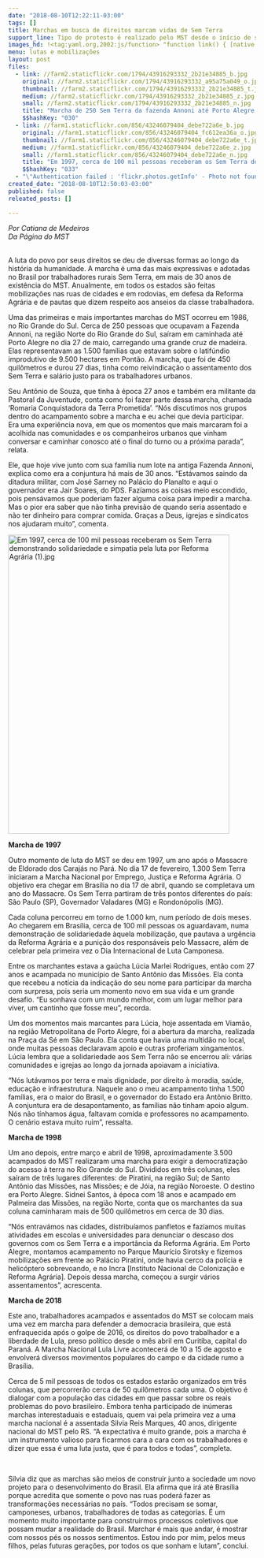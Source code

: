 ```yaml
---
date: "2018-08-10T12:22:11-03:00"
tags: []
title: Marchas em busca de direitos marcam vidas de Sem Terra
support_line: Tipo de protesto é realizado pelo MST desde o início de sua história
images_hd: !<tag:yaml.org,2002:js/function> "function link() { [native code] }"
menu: lutas e mobilizações
layout: post
files:
  - link: //farm2.staticflickr.com/1794/43916293332_2b21e34885_b.jpg
    original: //farm2.staticflickr.com/1794/43916293332_a95a75a049_o.jpg
    thumbnail: //farm2.staticflickr.com/1794/43916293332_2b21e34885_t.jpg
    medium: //farm2.staticflickr.com/1794/43916293332_2b21e34885_z.jpg
    small: //farm2.staticflickr.com/1794/43916293332_2b21e34885_n.jpg
    title: "Marcha de 250 Sem Terra da fazenda Annoni até Porto Alegre, em 1986 (1).jpeg"
    $$hashKey: "030"
  - link: //farm1.staticflickr.com/856/43246079404_debe722a6e_b.jpg
    original: //farm1.staticflickr.com/856/43246079404_fc612ea36a_o.jpg
    thumbnail: //farm1.staticflickr.com/856/43246079404_debe722a6e_t.jpg
    medium: //farm1.staticflickr.com/856/43246079404_debe722a6e_z.jpg
    small: //farm1.staticflickr.com/856/43246079404_debe722a6e_n.jpg
    title: "Em 1997, cerca de 100 mil pessoas receberam os Sem Terra demonstrando solidariedade e simpatia pela luta por Reforma Agrária (1).jpg"
    $$hashKey: "033"
  - "\"Authentication failed : 'flickr.photos.getInfo' - Photo not found\""
created_date: "2018-08-10T12:50:03-03:00"
published: false
releated_posts: []

---
```

<p><em>Por Catiana de Medeiros<br />
Da P&aacute;gina do MST</em><br />
&nbsp;</p>

<p>A luta do povo por seus direitos se deu de diversas formas ao longo da hist&oacute;ria da humanidade. A marcha &eacute; uma das mais expressivas e adotadas no Brasil por trabalhadores rurais Sem Terra, em mais de 30 anos de exist&ecirc;ncia do MST. Anualmente, em todos os estados s&atilde;o feitas mobiliza&ccedil;&otilde;es nas ruas de cidades e em rodovias, em defesa da Reforma Agr&aacute;ria e de pautas que dizem respeito aos anseios da classe trabalhadora.</p>

<p>Uma das primeiras e mais importantes marchas do MST ocorreu em 1986, no Rio Grande do Sul. Cerca de 250 pessoas que ocupavam a Fazenda Annoni, na regi&atilde;o Norte do Rio Grande do Sul, sa&iacute;ram em caminhada at&eacute; Porto Alegre no dia 27 de maio, carregando uma grande cruz de madeira. Elas representavam as 1.500 fam&iacute;lias que estavam sobre o latif&uacute;ndio improdutivo de 9.500 hectares em Pont&atilde;o. A marcha, que foi de 450 quil&ocirc;metros e durou 27 dias, tinha como reivindica&ccedil;&atilde;o o assentamento dos Sem Terra e sal&aacute;rio justo para os trabalhadores urbanos.</p>

<p>Seu Ant&ocirc;nio de Souza, que tinha &agrave; &eacute;poca 27 anos e tamb&eacute;m era militante da Pastoral da Juventude, conta como foi fazer parte dessa marcha, chamada &lsquo;Romaria Conquistadora da Terra Prometida&rsquo;. &ldquo;N&oacute;s discutimos nos grupos dentro do acampamento sobre a marcha e eu achei que devia participar. Era uma experi&ecirc;ncia nova, em que os momentos que mais marcaram foi a acolhida nas comunidades e os companheiros urbanos que vinham conversar e caminhar conosco at&eacute; o final do turno ou a pr&oacute;xima parada&rdquo;, relata.</p>

<p>Ele, que hoje vive junto com sua fam&iacute;lia num lote na antiga Fazenda Annoni, explica como era a conjuntura h&aacute; mais de 30 anos. &ldquo;Est&aacute;vamos saindo da ditadura militar, com Jos&eacute; Sarney no Pal&aacute;cio do Planalto e aqui o governador era Jair Soares, do PDS. Faz&iacute;amos as coisas meio escondido, pois pens&aacute;vamos que poderiam fazer alguma coisa para impedir a marcha. Mas o pior era saber que n&atilde;o tinha previs&atilde;o de quando seria assentado e n&atilde;o ter dinheiro para comprar comida. Gra&ccedil;as a Deus, igrejas e sindicatos nos ajudaram muito&rdquo;, comenta.</p>

<p><img alt="Em 1997, cerca de 100 mil pessoas receberam os Sem Terra demonstrando solidariedade e simpatia pela luta por Reforma Agrária (1).jpg" height="607" src="//farm1.staticflickr.com/856/43246079404_debe722a6e_b.jpg" width="450" /></p>

<p><strong>Marcha de 1997</strong></p>

<p>Outro momento de luta do MST se deu em 1997, um ano ap&oacute;s o Massacre de Eldorado dos Caraj&aacute;s no Par&aacute;. No dia 17 de fevereiro, 1.300 Sem Terra iniciaram a Marcha Nacional por Emprego, Justi&ccedil;a e Reforma Agr&aacute;ria. O objetivo era chegar em Bras&iacute;lia no dia 17 de abril, quando se completava um ano do Massacre. Os Sem Terra partiram de tr&ecirc;s pontos diferentes do pa&iacute;s: S&atilde;o Paulo (SP), Governador Valadares (MG) e Rondon&oacute;polis (MG).</p>

<p>Cada coluna percorreu em torno de 1.000 km, num per&iacute;odo de dois meses. Ao chegarem em Bras&iacute;lia, cerca de 100 mil pessoas os aguardavam, numa demonstra&ccedil;&atilde;o de solidariedade &agrave;quela mobiliza&ccedil;&atilde;o, que pautava a urg&ecirc;ncia da Reforma Agr&aacute;ria e a puni&ccedil;&atilde;o dos respons&aacute;veis pelo Massacre, al&eacute;m de celebrar pela primeira vez o Dia Internacional de Luta Camponesa.&nbsp;</p>

<p>Entre os marchantes estava a ga&uacute;cha L&uacute;cia Marlei Rodrigues, ent&atilde;o com 27 anos e acampada no munic&iacute;pio de Santo Ant&ocirc;nio das Miss&otilde;es. Ela conta que recebeu a not&iacute;cia da indica&ccedil;&atilde;o do seu nome para participar da marcha com surpresa, pois seria um momento novo em sua vida e um grande desafio. &ldquo;Eu sonhava com um mundo melhor, com um lugar melhor para viver, um cantinho que fosse meu&rdquo;, recorda.</p>

<p>Um dos momentos mais marcantes para L&uacute;cia, hoje assentada em Viam&atilde;o, na regi&atilde;o Metropolitana de Porto Alegre, foi a abertura da marcha, realizada na Pra&ccedil;a da S&eacute; em S&atilde;o Paulo. Ela conta que havia uma multid&atilde;o no local, onde muitas pessoas declaravam apoio e outras proferiam xingamentos. L&uacute;cia lembra que a solidariedade aos Sem Terra n&atilde;o se encerrou ali: v&aacute;rias comunidades e igrejas ao longo da jornada apoiavam a iniciativa.</p>

<p>&ldquo;N&oacute;s lut&aacute;vamos por terra e mais dignidade, por direito &agrave; moradia, sa&uacute;de, educa&ccedil;&atilde;o e infraestrutura. Naquele ano o meu acampamento tinha 1.500 fam&iacute;lias, era o maior do Brasil, e o governador do Estado era Ant&ocirc;nio Britto. A conjuntura era de desapontamento, as fam&iacute;lias n&atilde;o tinham apoio algum. N&oacute;s n&atilde;o t&iacute;nhamos &aacute;gua, faltavam comida e professores no acampamento. O cen&aacute;rio estava muito ruim&rdquo;, ressalta.</p>

<p><strong>Marcha de 1998</strong></p>

<p>Um ano depois, entre mar&ccedil;o e abril de 1998, aproximadamente 3.500 acampados do MST realizaram uma marcha para exigir a democratiza&ccedil;&atilde;o do acesso &agrave; terra no Rio Grande do Sul. Divididos em tr&ecirc;s colunas, eles sa&iacute;ram de tr&ecirc;s lugares diferentes: de Piratini, na regi&atilde;o Sul; de Santo Ant&ocirc;nio das Miss&otilde;es, nas Miss&otilde;es; e de J&oacute;ia, na regi&atilde;o Noroeste. O destino era Porto Alegre. Sidnei Santos, &agrave; &eacute;poca com 18 anos e acampado em Palmeira das Miss&otilde;es, na regi&atilde;o Norte, conta que os marchantes da sua coluna caminharam mais de 500 quil&ocirc;metros em cerca de 30 dias.</p>

<p>&ldquo;N&oacute;s entrav&aacute;mos nas cidades, distribu&iacute;amos panfletos e faz&iacute;amos muitas atividades em escolas e universidades para denunciar o descaso dos governos com os Sem Terra e a import&acirc;ncia da Reforma Agr&aacute;ria. Em Porto Alegre, montamos acampamento no Parque Maur&iacute;cio Sirotsky e fizemos mobiliza&ccedil;&otilde;es em frente ao Pal&aacute;cio Piratini, onde havia cerco da pol&iacute;cia e helic&oacute;ptero sobrevoando, e no Incra [Instituto Nacional de Coloniza&ccedil;&atilde;o e Reforma Agr&aacute;ria]. Depois dessa marcha, come&ccedil;ou a surgir v&aacute;rios assentamentos&rdquo;, acrescenta.</p>

<p><strong>Marcha de 2018</strong></p>

<p>Este ano, trabalhadores acampados e assentados do MST se colocam mais uma vez em marcha para defender a democracia brasileira, que est&aacute; enfraquecida ap&oacute;s o golpe de 2016, os direitos do povo trabalhador e a liberdade de Lula, preso pol&iacute;tico desde o m&ecirc;s abril em Curitiba, capital do Paran&aacute;. A Marcha Nacional Lula Livre acontecer&aacute; de 10 a 15 de agosto e envolver&aacute; diversos movimentos populares do campo e da cidade rumo a Bras&iacute;lia.&nbsp;</p>

<p>Cerca de 5 mil pessoas de todos os estados estar&atilde;o organizados em tr&ecirc;s colunas, que percorrer&atilde;o cerca de 50 quil&ocirc;metros cada uma. O objetivo &eacute; dialogar com a popula&ccedil;&atilde;o das cidades em que passar sobre os reais problemas do povo brasileiro. Embora tenha participado de in&uacute;meras marchas interestaduais e estaduais, quem vai pela primeira vez a uma marcha nacional &eacute; a assentada Silvia Reis Marques, 40 anos, dirigente nacional do MST pelo RS. &ldquo;A expectativa &eacute; muito grande, pois a marcha &eacute; um instrumento valioso para ficarmos cara a cara com os trabalhadores e dizer que essa &eacute; uma luta justa, que &eacute; para todos e todas&rdquo;, completa.</p>

<p>&nbsp;</p>

<p>Silvia diz que as marchas s&atilde;o meios de construir junto a sociedade um novo projeto para o desenvolvimento do Brasil. Ela afirma que ir&aacute; at&eacute; Bras&iacute;lia porque acredita que somente o povo nas ruas poder&aacute; fazer as transforma&ccedil;&otilde;es necess&aacute;rias no pa&iacute;s. &ldquo;Todos precisam se somar, camponeses, urbanos, trabalhadores de todas as categorias. &Eacute; um momento muito importante para construirmos processos coletivos que possam mudar a realidade do Brasil. Marchar &eacute; mais que andar, &eacute; mostrar com nossos p&eacute;s os nossos sentimentos. Estou indo por mim, pelos meus filhos, pelas futuras gera&ccedil;&otilde;es, por todos os que sonham e lutam&rdquo;, conclui.</p>
